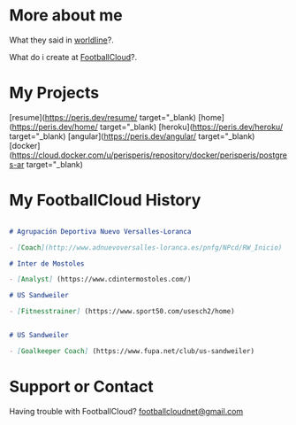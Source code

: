 # More about me

What they said in [worldline](https://worldline.com/en/home/blog/2019/april/meet-the-women-and-men-of-worldline-pedro-garcia-fernandez.html)?.

What do i create at [FootballCloud](https://footballcloud.net)?.

# My Projects

[resume](https://peris.dev/resume/ target="_blank)
[home](https://peris.dev/home/ target="_blank)
[heroku](https://peris.dev/heroku/ target="_blank)
[angular](https://peris.dev/angular/ target="_blank)
[docker](https://cloud.docker.com/u/perisperis/repository/docker/perisperis/postgres-ar target="_blank)

# My FootballCloud History

```markdown

# Agrupación Deportiva Nuevo Versalles-Loranca

- [Coach](http://www.adnuevoversalles-loranca.es/pnfg/NPcd/RW_Inicio)

# Inter de Mostoles

- [Analyst] (https://www.cdintermostoles.com/)

# US Sandweiler

- [Fitnesstrainer] (https://www.sport50.com/usesch2/home)


# US Sandweiler

- [Goalkeeper Coach] (https://www.fupa.net/club/us-sandweiler)

```

# Support or Contact

Having trouble with FootballCloud? <footballcloudnet@gmail.com>
